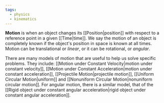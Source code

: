 ```yaml
---
tags:
  - physics
  - kinematics
---
```

**Motion** is when an object changes its [[Position|position]] with respect to a reference point in a given [[Time|time]]. We say the motion of an object is completely known if the object's position in space is known at all times. Motion can be translational or *linear*, or it can be rotational, or *angular*.

There are many models of motion that are useful to help us solve specific problems. They include: [[Motion under Constant Velocity|motion under constant velocity]], [[Motion under Constant Acceleration|motion under constant acceleration]], [[Projectile Motion|projectile motion]], [[Uniform Circular Motion|uniform]] and [[Nonuniform Circular Motion|nonuniform circular motion]]. For angular motion, there is a similar model, that of the [[Rigid object under constant angular acceleration|rigid object under constant angular acceleration]].